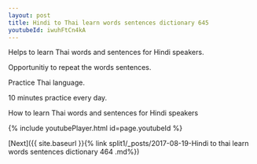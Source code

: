 ```yaml
---
layout: post
title: Hindi to Thai learn words sentences dictionary 645 
youtubeId: iwuhFtCn4kA
---
```

 
 
Helps to learn Thai words and sentences for Hindi speakers.

Opportunitiy to repeat the words sentences. 

Practice Thai language. 
 
10 minutes practice every day. 
 
How to learn Thai words and sentences for Hindi speakers 
 
{% include youtubePlayer.html id=page.youtubeId %}
 
 
[Next]({{ site.baseurl }}{% link  split1/_posts/2017-08-19-Hindi to thai learn words sentences dictionary 464 .md%})
 
